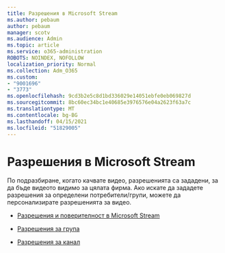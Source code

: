 ```yaml
---
title: Разрешения в Microsoft Stream
ms.author: pebaum
author: pebaum
manager: scotv
ms.audience: Admin
ms.topic: article
ms.service: o365-administration
ROBOTS: NOINDEX, NOFOLLOW
localization_priority: Normal
ms.collection: Adm_O365
ms.custom:
- "9001696"
- "3773"
ms.openlocfilehash: 9cd3b2e5c8d1bd336029e14051ebfe0eb069827d
ms.sourcegitcommit: 8bc60ec34bc1e40685e3976576e04a2623f63a7c
ms.translationtype: MT
ms.contentlocale: bg-BG
ms.lasthandoff: 04/15/2021
ms.locfileid: "51829005"
---
```

# <a name="permissions-in-microsoft-stream"></a>Разрешения в Microsoft Stream

По подразбиране, когато качвате видео, разрешенията са зададени, за да бъде видеото видимо за цялата фирма. Ако искате да зададете разрешения за определени потребители/групи, можете да персонализирате разрешенията за видео.

- [Разрешения и поверителност в Microsoft Stream](https://docs.microsoft.com/stream/portal-permissions)

- [Разрешения за група](https://docs.microsoft.com/stream/portal-permissions#group-permissions)

- [Разрешения за канал](https://docs.microsoft.com/stream/portal-permissions#channel-permissions)